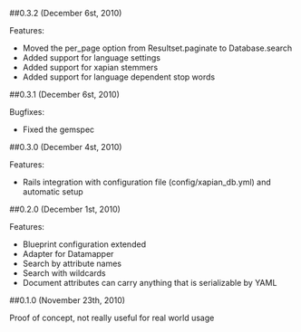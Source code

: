 ##0.3.2 (December 6st, 2010)

Features:
  - Moved the per_page option from Resultset.paginate to Database.search
  - Added support for language settings
  - Added support for xapian stemmers
  - Added support for language dependent stop words

##0.3.1 (December 6st, 2010)

Bugfixes:

  - Fixed the gemspec

##0.3.0 (December 4st, 2010)

Features:
  - Rails integration with configuration file (config/xapian_db.yml) and automatic setup

##0.2.0 (December 1st, 2010)

Features:

  - Blueprint configuration extended
  - Adapter for Datamapper
  - Search by attribute names
  - Search with wildcards
  - Document attributes can carry anything that is serializable by YAML

##0.1.0 (November 23th, 2010)

Proof of concept, not really useful for real world usage
